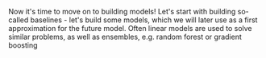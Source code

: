  Now it's time to move on to building models! Let's start with building so-called baselines - let's build some models, which we will later use as a first approximation for the future model. Often linear models are used to solve similar problems, as well as ensembles, e.g. random forest or gradient boosting 
